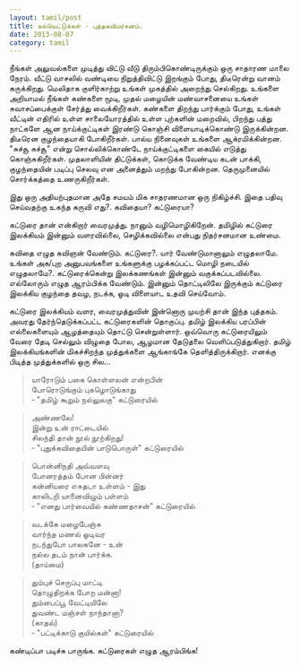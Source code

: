 ```yaml
---
layout: tamil/post
title: கல்வெட்டுக்கள் - புத்தகவிமர்சனம்.
date: 2013-08-07
category: tamil
---
```


நீங்கள் அலுவல்களை முடித்து விட்டு வீடு திரும்பிகொண்டிருக்கும் ஒரு சாதாரண மாலை நேரம். வீட்டு வாசலில் வண்டியை நிறுத்திவிட்டு இறங்கும் போது,
திடீரென்று வானம் கருக்கிறது. மெலிதாக குளிர்காற்று உங்கள் முகத்தில் அறைந்து செல்கிறது. உங்களை அறியாமல் நீங்கள் கண்களை  மூடி,
முதல் மழையின் மண்வாசனையை உங்கள் சுவாசப்பைக்குள் சேர்த்து வைக்கிறீர்கள். கண்களை திறந்து பார்க்கும் போது, உங்கள் வீட்டின் எதிரில் உள்ள
சாலையோரத்தில் உள்ள புற்களின் மறைவில், பிறந்து பத்து நாட்களே ஆன நாய்க்குட்டிகள் இரண்டு கொஞ்சி விளையாடிக்கொண்டு இருக்கின்றன.
திடீரென குழந்தையாகி போகிறீர்கள். பால்ய நினைவுகள் உங்களை ஆக்ரமிக்கின்றன. "சுச்சூ சுச்சூ" என்று சொல்லிக்கொண்டே நாய்க்குட்டிகளை
கையில் எடுத்து கொஞ்சுகிறீர்கள். முதலாளியின் திட்டுக்கள்,  கொடுக்க வேண்டிய கடன் பாக்கி, குழந்தையின் படிப்பு செலவு என அனைத்தும்
மறந்து போகின்றன. தெருமுனையில் சொர்க்கத்தை உணருகிறீர்கள்.

இது ஒரு அதியற்புதமான அதே சமயம் மிக சாதரணமான ஒரு நிகிழ்ச்சி. இதை பதிவு செய்வதற்கு உகந்த கருவி எது?. கவிதையா? கட்டுரையா?

கட்டுரை தான் என்கிறார் வைரமுத்து. நானும் வழிமொழிகிறேன். தமிழில் கட்டுரை இலக்கியம் இன்னும் வளரவில்லை, செழிக்கவில்லை என்பது
நிதர்சனமான உண்மை.

கவிதை எழுத கவிஞன் வேண்டும். கட்டுரை?. யார் வேண்டுமானாலும் எழுதலாமே. உங்கள் அக/புற அனுபவங்களை உங்களுக்கு பழக்கப்பட்ட
மொழி நடையில் எழுதலாமே?. கட்டுரைக்கென்று இலக்கணங்கள் இன்னும் வகுக்கப்படவில்லை. எல்லோரும் எழுத ஆரம்பிக்க வேண்டும்.
இன்னும் தொட்டிலிலே இருக்கும் கட்டுரை இலக்கிய குழந்தை தவழ, நடக்க, ஓடி விளையாட உதவி செய்வோம்.

கட்டுரை இலக்கியம் வளர, வைரமுத்துவின் இன்னொரு முயற்சி தான் இந்த புத்தகம். அவரது தேர்ந்தெடுக்கப்பட்ட கட்டுரைகளின் தொகுப்பு.
தமிழ் இலக்கிய பரப்பின் எல்லைகளையும் ஆழத்தையும் தொட்டு சென்றுள்ளார். ஒவ்வொரு கட்டுரையிலும் வேரை தேடி செல்லும் விழுதை போல,
ஆழமான தேடுதலை வெளிப்படுத்துகிறார். தமிழ் இலக்கியங்களின் மிகச்சிறந்த முத்துக்களை ஆங்காங்கே தெளித்திருக்கிறார்.
எனக்கு பிடித்த முத்துக்களில் ஒரு சில...

> யாரோடும் பகை கொள்ளலன் என்றபின் <br/>
  போரொடுங்கும் புகழொடுங்காது <br/>
  &#x2010; "தமிழ் கூறும் நல்லுலகு" கட்டுரையில்

> அண்ணலே! <br/>
  இன்று உன் ராட்டையில் <br/>
  சிலந்தி தான் நூல் நூற்கிறது! <br/>
  &#x2010; "புதுக்கவிதையின் பாடுபொருள்" கட்டுரையில்

> பொன்னிநதி அவ்வளவு <br/>
  போனரத்தம் போன பின்னர் <br/>
  கன்னியரை எசுதடா உள்ளம் - இது <br/>
  காலிடறி யானைவிழும் பள்ளம் <br/>
  &#x2010; "எனது பார்வையில் கண்ணதாசன்" கட்டுரையில்

> வடக்கே மழைபேஞ்சு <br/>
  வார்ந்த மணல் ஓடிவர <br/>
  நடந்துபோ பாலகனே - உன் <br/>
  நல்ல தடம் நான் பார்க்க. <br/>
  (தாய்மை)

> தும்புச் செருப்பு மாட்டி <br/>
  தொழுதிறக்க போற மன்னா! <br/>
  தும்பைப்பூ வேட்டியிலே <br/>
  துவண்ட மஞ்சள் நாந்தானா? <br/>
  (காதல்) <br/>
  &#x2010; "பட்டிக்காடு குயில்கள்" கட்டுரையில்

கண்டிப்பா படிச்சு பாருங்க. கட்டுரைகள் எழுத ஆரம்பிங்க!
